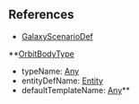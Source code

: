 ## References
  * [GalaxyScenarioDef](EntrenchmentGalaxyScenarioDef.md)

**[OrbitBodyType](EntrenchmentOrbitBodyType.md)
  * typeName: [Any](Any.md)
  * entityDefName: [Entity](Entity.md)
  * defaultTemplateName: [Any](Any.md)**
